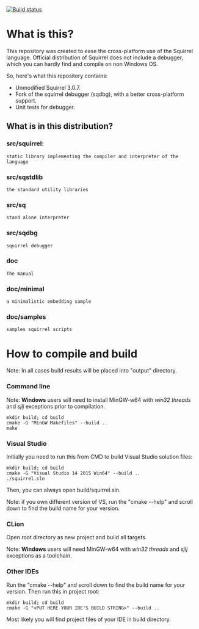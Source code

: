 [![Build status](https://ci.appveyor.com/api/projects/status/69nfpsujg5qg0jq3?svg=true)](https://ci.appveyor.com/project/neochief/squirrel-lang-sdk)

# What is this?

This repository was created to ease the cross-platform use of the Squirrel language. Official distribution of Squirrel
does not include a debugger, which you can hardly find and compile on non Windows OS.

So, here's what this repository contains:

- Unmodified Squirrel 3.0.7.
- Fork of the squirrel debugger (sqdbg), with a better cross-platform support.
- Unit tests for debugger.

## What is in this distribution?

### src/squirrel:
    static library implementing the compiler and interpreter of the language

### src/sqstdlib
    the standard utility libraries
    
### src/sq
    stand alone interpreter

### src/sqdbg
    squirrel debugger

### doc
    The manual
    
### doc/minimal
    a minimalistic embedding sample 

### doc/samples
    samples squirrel scripts    

# How to compile and build

Note: In all cases build results will be placed into "output" directory.

### Command line

Note: **Windows** users will need to install MinGW-w64 with _win32 threads_ and _sjlj_ exceptions prior to compilation.

```
mkdir build; cd build
cmake -G "MinGW Makefiles" --build ..
make
```

### Visual Studio

Initially you need to run this from CMD to build Visual Studio solution files:

```
mkdir build; cd build
cmake -G "Visual Studio 14 2015 Win64" --build .. 
./squirrel.sln
```

Then, you can always open build/squirrel.sln.

Note: if you own different version of VS, run the "cmake --help" and scroll down to find the build name for your version.

### CLion

Open root directory as new project and build all targets.

Note: **Windows** users will need MinGW-w64 with _win32 threads_ and _sjlj_ exceptions as a toolchain.

### Other IDEs

Run the "cmake --help" and scroll down to find the build name for your version. Then run this in project root:

```
mkdir build; cd build
cmake -G "<PUT HERE YOUR IDE'S BUILD STRING>" --build .. 
```

Most likely you will find project files of your IDE in build directory.